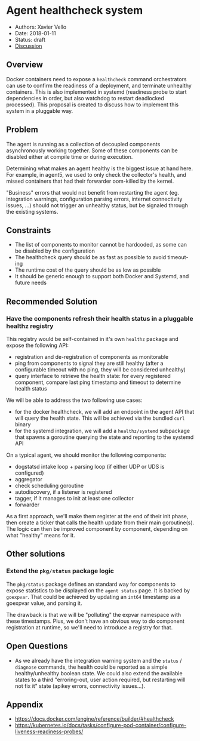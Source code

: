 # Agent healthcheck system

- Authors: Xavier Vello
- Date: 2018-01-11
- Status: draft
- [Discussion](https://github.com/DataDog/datadog-agent/pull/1055)

## Overview

Docker containers need to expose a `healthcheck` command orchestrators can use to confirm the readiness of a deployment, and terminate unhealthy containers. This is also implemented in systemd (readiness probe to start dependencies in order, but also watchdog to restart deadlocked processed). This proposal is created to discuss how to implement this system in a pluggable way.

## Problem

The agent is running as a collection of decoupled components asynchronously working together. Some of these components can be disabled either at compile time or during execution.

Determining what makes an agent healthy is the biggest issue at hand here. For example, in agent5, we used to only check the collector's health, and missed containers that had their forwarder oom-killed by the kernel.

"Business" errors that would not benefit from restarting the agent (eg. integration warnings, configuration parsing errors, internet connectivity issues, ...) should not trigger an unhealthy status, but be signaled through the existing systems. 

## Constraints

- The list of components to monitor cannot be hardcoded, as some can be disabled by the configuration
- The healthcheck query should be as fast as possible to avoid timeout-ing
- The runtime cost of the query should be as low as possible
- It should be generic enough to support both Docker and Systemd, and future needs

## Recommended Solution

### Have the components refresh their health status in a pluggable healthz registry

This registry would be self-contained in it's own `healthz` package and expose the following API:

- registration and de-registration of components as monitorable
- ping from components to signal they are still healthy (after a configurable timeout with no ping, they will be considered unhealthy)
- query interface to retrieve the health state: for every registered component, compare last ping timestamp and timeout to determine health status

We will be able to address the two following use cases:

- for the docker healthcheck, we will add an endpoint in the agent API that will query the health state. This will be achieved via the bundled `curl` binary
- for the systemd integration, we will add a `healthz/systemd` subpackage that spawns a goroutine querying the state and reporting to the systemd API

On a typical agent, we should monitor the following components:

- dogstatsd intake loop + parsing loop (if either UDP or UDS is configured)
- aggregator
- check scheduling goroutine
- autodiscovery, if a listener is registered
- tagger, if it manages to init at least one collector
- forwarder

As a first approach, we'll make them register at the end of their init phase, then create a ticker that calls the health update from their main goroutine(s). The logic can then be improved component by component, depending on what "healthy" means for it.

## Other solutions

### Extend the `pkg/status` package logic

The `pkg/status` package defines an standard way for components to expose statistics to be displayed on the `agent status` page. It is backed by `goexpvar`. That could be achieved by updating an `int64` timestamp as a goexpvar value, and parsing it.

The drawback is that we will be "polluting" the expvar namespace with these timestamps. Plus, we don't have an obvious way to do component registration at runtime, so we'll need to introduce a registry for that.

## Open Questions

- As we already have the integration warning system and the `status` / `diagnose` commands, the health could be reported as a simple healthy/unhealthy boolean state. We could also extend the available states to a third "erroring-out, user action required, but restarting will not fix it" state (apikey errors, connectivity issues...).

## Appendix

- https://docs.docker.com/engine/reference/builder/#healthcheck
- https://kubernetes.io/docs/tasks/configure-pod-container/configure-liveness-readiness-probes/